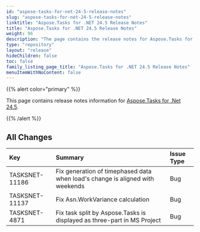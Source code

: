```yaml
---
id: "aspose-tasks-for-net-24-5-release-notes"
slug: "aspose-tasks-for-net-24-5-release-notes"
linktitle: "Aspose.Tasks for .NET 24.5 Release Notes"
title: "Aspose.Tasks for .NET 24.5 Release Notes"
weight: 96
description: "The page contains the release notes for Aspose.Tasks for .NET 24.5."
type: "repository"
layout: "release"
hideChildren: false
toc: false
family_listing_page_title: "Aspose.Tasks for .NET 24.5 Release Notes"
menuItemWithNoContent: false
---
```


{{% alert color="primary" %}} 

This page contains release notes information for [Aspose.Tasks for .Net 24.5](https://downloads.aspose.com/tasks/net/new-releases/aspose.tasks-for-.net-24.5/).

{{% /alert %}}

## **All Changes**

|**Key**|**Summary**|**Issue Type**|
| :- | :- | :- |
| TASKSNET-11186 | Fix generation of timephased data when load's change is aligned with weekends | Bug |
| TASKSNET-11137 | Fix Asn.WorkVariance calculation | Bug |
| TASKSNET-4871 | Fix task split by Aspose.Tasks is displayed as three-part in MS Project | Bug |